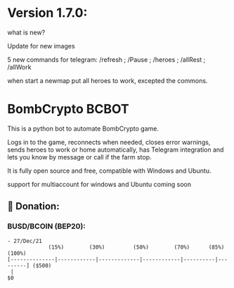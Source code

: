 # Version 1.7.0:
what is new?

Update for new images

5 new commands for telegram: /refresh ; /Pause ; /heroes ; /allRest ; /allWork

when start a newmap put all heroes to work, excepted the commons.

# BombCrypto BCBOT
This is a python bot to automate BombCrypto game.

Logs in to the game, reconnects when needed, closes error warnings, sends heroes to work or home automatically, has Telegram integration and lets you know by message or call if the farm stop.

It is fully open source and free, compatible with Windows and Ubuntu.

support for multiaccount for windows and Ubuntu coming soon

## 🎁 Donation:
### BUSD/BCOIN (BEP20):

``` 
- 27/Dec/21
             (15%)        (30%)         (50%)        (70%)      (85%)     (100%)
[--------------|------------|-------------|------------|----------|---------] ($500)
 |
$0
```

